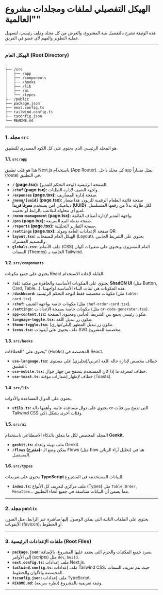 # الهيكل التفصيلي لملفات ومجلدات مشروع "العالمية"

هذه الوثيقة تشرح بالتفصيل بنية المشروع، والغرض من كل مجلد وملف رئيسي، لتسهيل عملية التطوير والفهم لأي عضو في الفريق.

---

### الهيكل العام (Root Directory)

```
.
├── /src
│   ├── /app
│   ├── /components
│   ├── /hooks
│   ├── /lib
│   ├── /ai
│   └── /types
├── /public
├── package.json
├── next.config.ts
├── tailwind.config.ts
├── tsconfig.json
└── README.md
```

---

### 1. مجلد `src`

هو المجلد الرئيسي الذي يحتوي على كل الكود المصدري للتطبيق.

#### 1.1. `src/app`
هذا هو قلب تطبيق Next.js باستخدام (App Router). كل مجلد داخل `app` يمثل مساراً (route) في التطبيق.

*   **`/` (page.tsx):** الصفحة الرئيسية (لوحة التحكم للمدير).
*   **`/chef` (page.tsx):** واجهة الشيف لإدارة الطلبات.
*   **`/expenses` (page.tsx):** صفحة إدارة المصاريف.
*   **`/menu/[uuid]` (page.tsx):** صفحة قائمة الطعام الرقمية للزبون. هذا مسار ديناميكي آمن يستخدم **معرفاً فريداً (UUID)** لكل طاولة بدلاً من رقمها المتسلسل، لمنع أي محاولة للتلاعب بالرابط أو تخمينه.
*   **`/menu-management` (page.tsx):** واجهة المدير لإدارة أصناف القائمة.
*   **`/pos` (page.tsx):** صفحة نقطة البيع السريعة.
*   **`/reports` (page.tsx):** صفحة التقارير التحليلية.
*   **`/settings` (page.tsx):** صفحة الإعدادات العامة ومولد QR.
*   **`layout.tsx`:** الهيكل العام للصفحات (Layout)، يحتوي على الشريط الجانبي والتصميم المشترك.
*   **`globals.css`:** ملف الأنماط (CSS) العام للمشروع، ويحتوي على متغيرات ألوان السمات (Themes) الخاصة بـ Tailwind.

#### 1.2. `src/components`
يحتوي على جميع مكونات React القابلة لإعادة الاستخدام.

*   **`/ui`:** يحتوي على المكونات الأساسية والجاهزة من مكتبة **ShadCN UI** (مثل Button, Card, Table...). هذه المكونات هي لبنات البناء الأساسية لواجهتنا.
*   **`/dashboard`:** مكونات مخصصة فقط للوحة التحكم الرئيسية (مثل `table-card.tsx`).
*   **`/chef`:** مكونات خاصة بواجهة الشيف (مثل `chef-order-card.tsx`).
*   **`/settings`:** مكونات خاصة بصفحة الإعدادات (مثل `qr-code-generator.tsx`).
*   **`app-content.tsx`:** مكون رئيسي يجمع بين الشريط الجانبي ومحتوى الصفحة.
*   **`language-toggle.tsx`:** مكون زر تبديل اللغة.
*   **`theme-toggle.tsx`:** مكون زر تبديل المظهر (ليلي/نهاري).
*   **`icons.tsx`:** ملف يحتوي على أيقونات SVG مخصصة للمشروع.

#### 1.3. `src/hooks`
يحتوي على "الخطافات" (Hooks) المخصصة في React.

*   **`use-language.tsx`:** خطاف مخصص لإدارة حالة اللغة (عربي/إنجليزي) على مستوى التطبيق.
*   **`use-mobile.tsx`:** خطاف لمعرفة ما إذا كان المستخدم يتصفح من جهاز جوال.
*   **`use-toast.ts`:** خطاف لإظهار إشعارات مؤقتة (Toasts).

#### 1.4. `src/lib`
يحتوي على الدوال المساعدة والأدوات.

*   **`utils.ts`:** يحتوي على دوال مساعدة عامة، وأهمها دالة `cn` التي تدمج بين فئات Tailwind CSS وفئات أخرى بشكل ذكي.

#### 1.5. `src/ai`
المجلد المخصص لكل ما يتعلق بالذكاء الاصطناعي باستخدام **Genkit**.

*   **`genkit.ts`:** ملف تهيئة وإعداد Genkit.
*   **`/flows` (مقترح):** يمكن وضع الـ Flows (مثل flow تحليل آراء الزبائن) هنا في المستقبل.

#### 1.6. `src/types`
يحتوي على تعريفات **TypeScript** للبيانات المستخدمة في المشروع.

*   **`index.ts`:** ملف مركزي لتعريف كل الأنواع (Types) مثل `Table`, `Order`, `MenuItem`... مما يضمن أن البيانات متناسقة في جميع أنحاء التطبيق.

---

### 2. مجلد `public`

يحتوي على الملفات الثابتة التي يمكن الوصول إليها مباشرة عبر الرابط، مثل الصور، الأيقونات (favicon)، أو الخطوط.

---

### 3. ملفات الإعدادات الرئيسية (Root Files)

*   **`package.json`:** يسرد جميع المكتبات والحزم التي يعتمد عليها المشروع، بالإضافة إلى الأوامر (scripts) مثل `dev`, `build`.
*   **`next.config.ts`:** ملف إعدادات Next.js.
*   **`tailwind.config.ts`:** ملف إعدادات Tailwind CSS، حيث يتم تعريف السمات المخصصة والألوان والخطوط.
*   **`tsconfig.json`:** ملف إعدادات TypeScript.
*   **`README.md`:** وثيقة تعريفية بالمشروع (نظرة سريعة).
---
